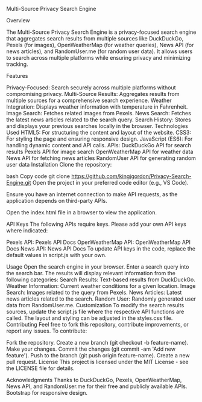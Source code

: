 Multi-Source Privacy Search Engine


Overview


The Multi-Source Privacy Search Engine is a privacy-focused search engine that aggregates search results from multiple sources like DuckDuckGo, Pexels (for images), OpenWeatherMap (for weather queries), News API (for news articles), and RandomUser.me (for random user data). It allows users to search across multiple platforms while ensuring privacy and minimizing tracking.

Features

Privacy-Focused: Search securely across multiple platforms without compromising privacy.
Multi-Source Results: Aggregates results from multiple sources for a comprehensive search experience.
Weather Integration: Displays weather information with temperature in Fahrenheit.
Image Search: Fetches related images from Pexels.
News Search: Fetches the latest news articles related to the search query.
Search History: Stores and displays your previous searches locally in the browser.
Technologies Used
HTML5: For structuring the content and layout of the website.
CSS3: For styling the page and ensuring responsive design.
JavaScript (ES6): For handling dynamic content and API calls.
APIs:
DuckDuckGo API for search results
Pexels API for image search
OpenWeatherMap API for weather data
News API for fetching news articles
RandomUser API for generating random user data
Installation
Clone the repository:

bash
Copy code
git clone https://github.com/kingjgordon/Privacy-Search-Engine.git
Open the project in your preferred code editor (e.g., VS Code).

Ensure you have an internet connection to make API requests, as the application depends on third-party APIs.

Open the index.html file in a browser to view the application.

API Keys
The following APIs require keys. Please add your own API keys where indicated:

Pexels API: Pexels API Docs
OpenWeatherMap API: OpenWeatherMap API Docs
News API: News API Docs
To update API keys in the code, replace the default values in script.js with your own.

Usage
Open the search engine in your browser.
Enter a search query into the search bar.
The results will display relevant information from the following categories:
Search Results: Text-based results from DuckDuckGo.
Weather Information: Current weather conditions for a given location.
Image Search: Images related to the query from Pexels.
News Articles: Latest news articles related to the search.
Random User: Randomly generated user data from RandomUser.me.
Customization
To modify the search results sources, update the script.js file where the respective API functions are called.
The layout and styling can be adjusted in the styles.css file.
Contributing
Feel free to fork this repository, contribute improvements, or report any issues. To contribute:

Fork the repository.
Create a new branch (git checkout -b feature-name).
Make your changes.
Commit the changes (git commit -am 'Add new feature').
Push to the branch (git push origin feature-name).
Create a new pull request.
License
This project is licensed under the MIT License - see the LICENSE file for details.

Acknowledgments
Thanks to DuckDuckGo, Pexels, OpenWeatherMap, News API, and RandomUser.me for their free and publicly available APIs.
Bootstrap for responsive design.
